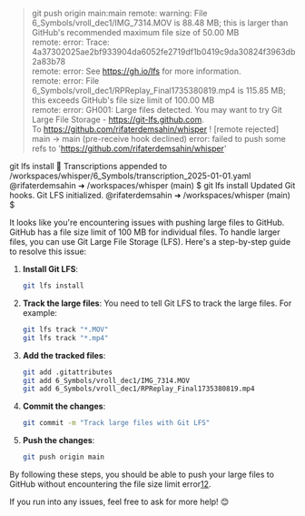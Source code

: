 > git push origin main:main
remote: warning: File 6_Symbols/vroll_dec1/IMG_7314.MOV is 88.48 MB; this is larger than GitHub's recommended maximum file size of 50.00 MB        
remote: error: Trace: 4a37302025ae2bf933904da6052fe2719df1b0419c9da30824f3963db2a83b78        
remote: error: See https://gh.io/lfs for more information.        
remote: error: File 6_Symbols/vroll_dec1/RPReplay_Final1735380819.mp4 is 115.85 MB; this exceeds GitHub's file size limit of 100.00 MB        
remote: error: GH001: Large files detected. You may want to try Git Large File Storage - https://git-lfs.github.com.        
To https://github.com/rifaterdemsahin/whisper
 ! [remote rejected] main -> main (pre-receive hook declined)
error: failed to push some refs to 'https://github.com/rifaterdemsahin/whisper'


git lfs install
📄 Transcriptions appended to /workspaces/whisper/6_Symbols/transcription_2025-01-01.yaml
@rifaterdemsahin ➜ /workspaces/whisper (main) $ git lfs install
Updated Git hooks.
Git LFS initialized.
@rifaterdemsahin ➜ /workspaces/whisper (main) $ 


It looks like you're encountering issues with pushing large files to GitHub. GitHub has a file size limit of 100 MB for individual files. To handle larger files, you can use Git Large File Storage (LFS). Here's a step-by-step guide to resolve this issue:

1. **Install Git LFS**:
   ```sh
   git lfs install
   ```

2. **Track the large files**:
   You need to tell Git LFS to track the large files. For example:
   ```sh
   git lfs track "*.MOV"
   git lfs track "*.mp4"
   ```

3. **Add the tracked files**:
   ```sh
   git add .gitattributes
   git add 6_Symbols/vroll_dec1/IMG_7314.MOV
   git add 6_Symbols/vroll_dec1/RPReplay_Final1735380819.mp4
   ```

4. **Commit the changes**:
   ```sh
   git commit -m "Track large files with Git LFS"
   ```

5. **Push the changes**:
   ```sh
   git push origin main
   ```

By following these steps, you should be able to push your large files to GitHub without encountering the file size limit error[1](https://github.com/orgs/community/discussions/61221)[2](https://trycatchdebug.net/news/1341032/large-file-github-limit).

If you run into any issues, feel free to ask for more help! 😊